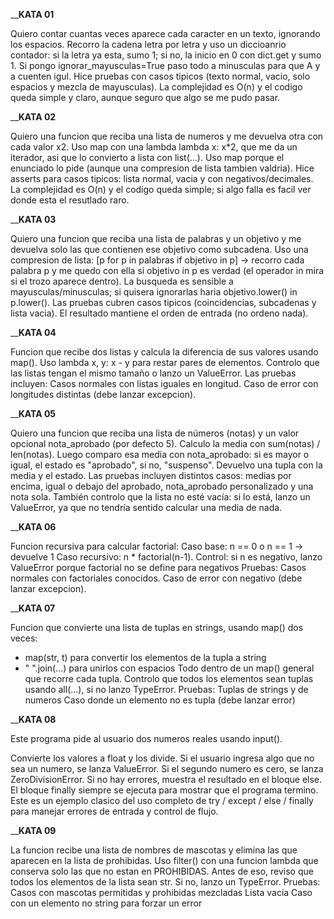 ____________________________________________________________________________________________KATA 01__________________________________________________________________________________________

Quiero contar cuantas veces aparece cada caracter en un texto, ignorando los espacios. Recorro la cadena letra por letra y uso un diccioanrio contador: si la letra ya esta, sumo 1; si no, 
la inicio en 0 con dict.get y sumo 1. Si pongo ignorar_mayusculas=True paso todo a minusculas para que A y a cuenten igul. Hice pruebas con casos tipicos (texto normal, vacio, solo espacios y 
mezcla de mayusculas). La complejidad es O(n) y el codigo queda simple y claro, aunque seguro que algo se me pudo pasar.


____________________________________________________________________________________________KATA 02__________________________________________________________________________________________

Quiero una funcion que reciba una lista de numeros y me devuelva otra con cada valor x2. Uso map con una lambda lambda x: x*2, que me da un iterador, asi que lo convierto a lista con list(...).
Uso map porque el enunciado lo pide (aunque una compresion de lista tambien valdria). Hice asserts para casos tipicos: lista normal, vacia y con negativos/decimales. 
La complejidad es O(n) y el codigo queda simple; si algo falla es facil ver donde esta el resutlado raro.

____________________________________________________________________________________________KATA 03__________________________________________________________________________________________

Quiero una funcion que reciba una lista de palabras y un objetivo y me devuelva solo las que contienen ese objetivo como subcadena. Uso una compresion de lista:
[p for p in palabras if objetivo in p] → recorro cada palabra p y me quedo con ella si objetivo in p es verdad (el operador in mira si el trozo aparece dentro).
La busqueda es sensible a mayusculas/minusculas; si quisera ignorarlas haria objetivo.lower() in p.lower().
Las pruebas cubren casos tipicos (coincidencias, subcadenas y lista vacia). El resultado mantiene el orden de entrada (no ordeno nada).

____________________________________________________________________________________________KATA 04__________________________________________________________________________________________

Funcion que recibe dos listas y calcula la diferencia de sus valores usando map().
Uso lambda x, y: x - y para restar pares de elementos.
Controlo que las listas tengan el mismo tamaño o lanzo un ValueError.
Las pruebas incluyen:
Casos normales con listas iguales en longitud.
Caso de error con longitudes distintas (debe lanzar excepcion).

____________________________________________________________________________________________KATA 05__________________________________________________________________________________________

Quiero una funcion que reciba una lista de números (notas) y un valor opcional nota_aprobado (por defecto 5). Calculo la media con sum(notas) / len(notas). 
Luego comparo esa media con nota_aprobado: si es mayor o igual, el estado es "aprobado", si no, "suspenso". Devuelvo una tupla con la media y el estado.
Las pruebas incluyen distintos casos:
medias por encima, igual o debajo del aprobado, nota_aprobado personalizado y una nota sola.
También controlo que la lista no esté vacía: si lo está, lanzo un ValueError, ya que no tendría sentido calcular una media de nada.

____________________________________________________________________________________________KATA 06__________________________________________________________________________________________

Funcion recursiva para calcular factorial:
Caso base: n == 0 o n == 1 → devuelve 1
Caso recursivo: n * factorial(n-1).
Control: si n es negativo, lanzo ValueError porque factorial no se define para negativos
Pruebas:
Casos normales con factoriales conocidos.
Caso de error con negativo (debe lanzar excepcion).

____________________________________________________________________________________________KATA 07__________________________________________________________________________________________

Funcion que convierte una lista de tuplas en strings, usando map() dos veces:
- map(str, t) para convertir los elementos de la tupla a string
- " ".join(...) para unirlos con espacios
Todo dentro de un map() general que recorre cada tupla.
Controlo que todos los elementos sean tuplas usando all(...), si no lanzo TypeError.
Pruebas:
Tuplas de strings y de numeros
Caso donde un elemento no es tupla (debe lanzar error)

____________________________________________________________________________________________KATA 08__________________________________________________________________________________________

Este programa pide al usuario dos numeros reales usando input().

Convierte los valores a float y los divide.
Si el usuario ingresa algo que no sea un numero, se lanza ValueError.
Si el segundo numero es cero, se lanza ZeroDivisionError.
Si no hay errores, muestra el resultado en el bloque else.
El bloque finally siempre se ejecuta para mostrar que el programa termino.
Este es un ejemplo clasico del uso completo de try / except / else / finally para manejar errores de entrada y control de flujo.

____________________________________________________________________________________________KATA 09__________________________________________________________________________________________

La funcion recibe una lista de nombres de mascotas y elimina las que aparecen en la lista de prohibidas.
Uso filter() con una funcion lambda que conserva solo las que no estan en PROHIBIDAS.
Antes de eso, reviso que todos los elementos de la lista sean str. Si no, lanzo un TypeError.
Pruebas:
Casos con mascotas permitidas y prohibidas mezcladas
Lista vacia
Caso con un elemento no string para forzar un error



